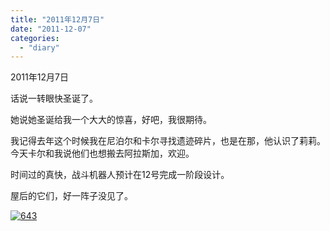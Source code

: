 ```yaml
---
title: "2011年12月7日"
date: "2011-12-07"
categories: 
  - "diary"
---
```


2011年12月7日

话说一转眼快圣诞了。

她说她圣诞给我一个大大的惊喜，好吧，我很期待。

我记得去年这个时候我在尼泊尔和卡尔寻找遗迹碎片，也是在那，他认识了莉莉。今天卡尔和我说他们也想搬去阿拉斯加，欢迎。

时间过的真快，战斗机器人预计在12号完成一阶段设计。

屋后的它们，好一阵子没见了。

[![](images/643.jpg "643")](http://lofyer.org/wp-content/uploads/2011/12/643.jpg)
